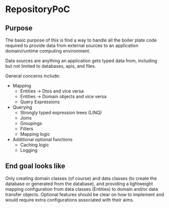 # RepositoryPoC

## Purpose

The basic purpose of this is find a way to handle all the boiler plate code required to provide data from external sources to an application domain/runtime computing environment.

Data sources are anything an application gets typed data from, including but not limited to databases, apis, and files.

General concerns include:
 - Mapping
	- Entities -> Dtos and vice versa
	- Entities -> Domain objects and vice versa
	- Query Expressions
 - Querying
	- Strongly typed expression trees (LINQ)
	- Joins
	- Groupings
	- Filters
	- Mapping logic
 - Additional optional functions
	- Caching logic
	- Logging 

## End goal looks like

Only creating domain classes (of course) and data classes (to create the database or generated from the database),
and providing a lightweight mapping configuration from data classes (Entities) to domain and/or data transfer objects. 
Optional features should be clear on how to implement and would require extra configurations associated with their aims.
